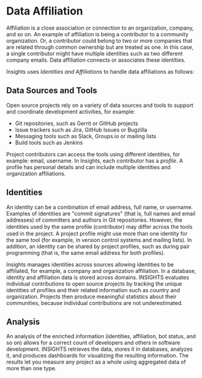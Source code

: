 # Data Affiliation

Affiliation is a close association or connection to an organization, company, and so on. An example of affiliation is being a contributor to a community organization. Or, a contributor could belong to two or more companies that are related through common ownership but are treated as one. In this case, a single contributor might have multiple identities such as two different company emails. Data affiliation connects or associates these identities.

Insights uses _Identities and Affiliations_ to handle data affiliations as follows:

## Data Sources and Tools <a id="DataAffiliation-DataSourcesandTools"></a>

Open source projects rely on a variety of data sources and tools to support and coordinate development activities, for example:

* Git repositories, such as Gerrit or GitHub projects
* Issue trackers such as Jira, GitHub Issues or Bugzilla
* Messaging tools such as Slack, Groups.io or mailing lists
* Build tools such as Jenkins

Project contributors can access the tools using different identities, for example: email, username. In Insights, each contributor has a _profile_. A profile has personal details and can include multiple identities and organization affiliations. 

## Identities <a id="DataAffiliation-Identities"></a>

An identity can be a combination of email address, full name, or username. Examples of identities are "commit signatures" \(that is, full names and email addresses\) of committers and authors in Git repositories. However, the identities used by the same profile \(contributor\) may diﬀer across the tools used in the project. A project profile might use more than one identity for the same tool \(for example, in version control systems and mailing lists\). In addition, an identity can be shared by project profiles, such as during pair programming \(that is, the same email address for both profiles\).

Insights manages identities across sources allowing identities to be affiliated, for example, a company and organization affiliation. In a database, identity and affiliation data is stored across domains. INSIGHTS evaluates individual contributions to open source projects by tracking the unique identities of profiles and their related information such as country and organization. Projects then produce meaningful statistics about their communities, because individual contributions are not underestimated.

## Analysis <a id="DataAffiliation-Analysis"></a>

An analysis of the enriched information \(identities, affiliation, bot status, and so on\) allows for a correct count of developers and others in software development. INSIGHTS retrieves the data, stores it in databases, analyzes it, and produces dashboards for visualizing the resulting information. The results let you measure any project as a whole using aggregated data of more than one type.

